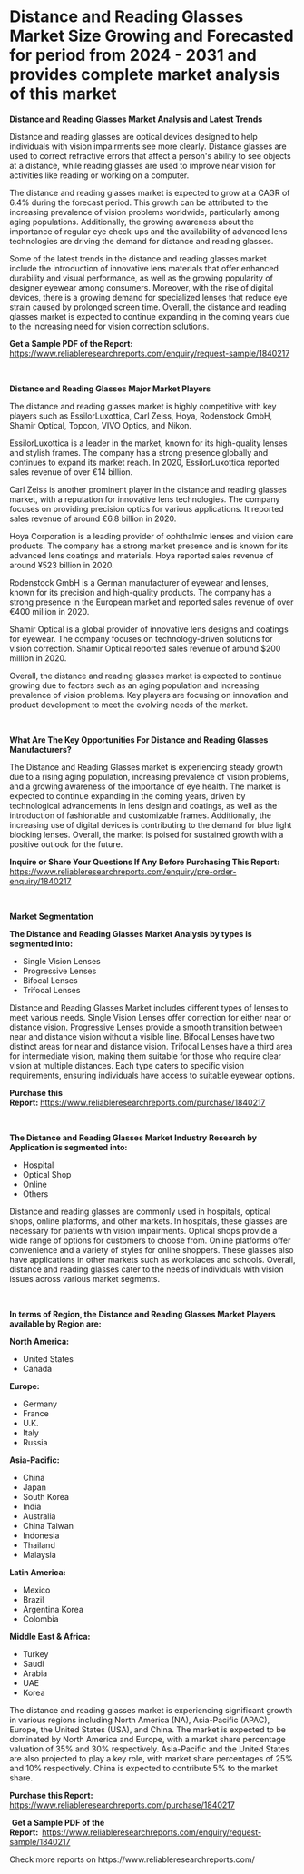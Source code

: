 <p><h1>Distance and Reading Glasses Market Size Growing and Forecasted for period from 2024 - 2031 and provides complete market analysis of this market</h1></p><p><strong>Distance and Reading Glasses Market Analysis and Latest Trends</strong></p>
<p><p>Distance and reading glasses are optical devices designed to help individuals with vision impairments see more clearly. Distance glasses are used to correct refractive errors that affect a person's ability to see objects at a distance, while reading glasses are used to improve near vision for activities like reading or working on a computer.</p><p>The distance and reading glasses market is expected to grow at a CAGR of 6.4% during the forecast period. This growth can be attributed to the increasing prevalence of vision problems worldwide, particularly among aging populations. Additionally, the growing awareness about the importance of regular eye check-ups and the availability of advanced lens technologies are driving the demand for distance and reading glasses.</p><p>Some of the latest trends in the distance and reading glasses market include the introduction of innovative lens materials that offer enhanced durability and visual performance, as well as the growing popularity of designer eyewear among consumers. Moreover, with the rise of digital devices, there is a growing demand for specialized lenses that reduce eye strain caused by prolonged screen time. Overall, the distance and reading glasses market is expected to continue expanding in the coming years due to the increasing need for vision correction solutions.</p></p>
<p><strong>Get a Sample PDF of the Report:&nbsp;</strong> <a href="https://www.reliableresearchreports.com/enquiry/request-sample/1840217">https://www.reliableresearchreports.com/enquiry/request-sample/1840217</a></p>
<p>&nbsp;</p>
<p><strong>Distance and Reading Glasses Major Market Players</strong></p>
<p><p>The distance and reading glasses market is highly competitive with key players such as EssilorLuxottica, Carl Zeiss, Hoya, Rodenstock GmbH, Shamir Optical, Topcon, VIVO Optics, and Nikon. </p><p>EssilorLuxottica is a leader in the market, known for its high-quality lenses and stylish frames. The company has a strong presence globally and continues to expand its market reach. In 2020, EssilorLuxottica reported sales revenue of over €14 billion.</p><p>Carl Zeiss is another prominent player in the distance and reading glasses market, with a reputation for innovative lens technologies. The company focuses on providing precision optics for various applications. It reported sales revenue of around €6.8 billion in 2020.</p><p>Hoya Corporation is a leading provider of ophthalmic lenses and vision care products. The company has a strong market presence and is known for its advanced lens coatings and materials. Hoya reported sales revenue of around ¥523 billion in 2020.</p><p>Rodenstock GmbH is a German manufacturer of eyewear and lenses, known for its precision and high-quality products. The company has a strong presence in the European market and reported sales revenue of over €400 million in 2020.</p><p>Shamir Optical is a global provider of innovative lens designs and coatings for eyewear. The company focuses on technology-driven solutions for vision correction. Shamir Optical reported sales revenue of around $200 million in 2020.</p><p>Overall, the distance and reading glasses market is expected to continue growing due to factors such as an aging population and increasing prevalence of vision problems. Key players are focusing on innovation and product development to meet the evolving needs of the market.</p></p>
<p>&nbsp;</p>
<p><strong>What Are The Key Opportunities For Distance and Reading Glasses Manufacturers?</strong></p>
<p><p>The Distance and Reading Glasses market is experiencing steady growth due to a rising aging population, increasing prevalence of vision problems, and a growing awareness of the importance of eye health. The market is expected to continue expanding in the coming years, driven by technological advancements in lens design and coatings, as well as the introduction of fashionable and customizable frames. Additionally, the increasing use of digital devices is contributing to the demand for blue light blocking lenses. Overall, the market is poised for sustained growth with a positive outlook for the future.</p></p>
<p><strong>Inquire or Share Your Questions If Any Before Purchasing This Report:</strong> <a href="https://www.reliableresearchreports.com/enquiry/pre-order-enquiry/1840217">https://www.reliableresearchreports.com/enquiry/pre-order-enquiry/1840217</a></p>
<p>&nbsp;</p>
<p><strong>Market Segmentation</strong></p>
<p><strong>The Distance and Reading Glasses Market Analysis by types is segmented into:</strong></p>
<p><ul><li>Single Vision Lenses</li><li>Progressive Lenses</li><li>Bifocal Lenses</li><li>Trifocal Lenses</li></ul></p>
<p><p>Distance and Reading Glasses Market includes different types of lenses to meet various needs. Single Vision Lenses offer correction for either near or distance vision. Progressive Lenses provide a smooth transition between near and distance vision without a visible line. Bifocal Lenses have two distinct areas for near and distance vision. Trifocal Lenses have a third area for intermediate vision, making them suitable for those who require clear vision at multiple distances. Each type caters to specific vision requirements, ensuring individuals have access to suitable eyewear options.</p></p>
<p><strong>Purchase this Report:&nbsp;</strong><a href="https://www.reliableresearchreports.com/purchase/1840217">https://www.reliableresearchreports.com/purchase/1840217</a></p>
<p>&nbsp;</p>
<p><strong>The Distance and Reading Glasses Market Industry Research by Application is segmented into:</strong></p>
<p><ul><li>Hospital</li><li>Optical Shop</li><li>Online</li><li>Others</li></ul></p>
<p><p>Distance and reading glasses are commonly used in hospitals, optical shops, online platforms, and other markets. In hospitals, these glasses are necessary for patients with vision impairments. Optical shops provide a wide range of options for customers to choose from. Online platforms offer convenience and a variety of styles for online shoppers. These glasses also have applications in other markets such as workplaces and schools. Overall, distance and reading glasses cater to the needs of individuals with vision issues across various market segments.</p></p>
<p>&nbsp;</p>
<p><strong>In terms of Region, the Distance and Reading Glasses Market Players available by Region are:</strong></p>
<p>
    <p> <strong> North America: </strong>
        <ul>
            <li>United States</li>
            <li>Canada</li>
        </ul>
        </p> 
    <p> <strong> Europe: </strong>
        <ul>
            <li>Germany</li>
            <li>France</li>
            <li>U.K.</li>
            <li>Italy</li>
            <li>Russia</li>
        </ul>
        </p> 
    <p> <strong> Asia-Pacific: </strong>
        <ul>
            <li>China</li>
            <li>Japan</li>
            <li>South Korea</li>
            <li>India</li>
            <li>Australia</li>
            <li>China Taiwan</li>
            <li>Indonesia</li>
            <li>Thailand</li>
            <li>Malaysia</li>
        </ul>
        </p> 
    <p> <strong> Latin America: </strong>
        <ul>
            <li>Mexico</li>
            <li>Brazil</li>
            <li>Argentina Korea</li>
            <li>Colombia</li>
        </ul>
        </p> 
    <p> <strong> Middle East & Africa: </strong>
        <ul>
            <li>Turkey</li>
            <li>Saudi</li>
            <li>Arabia</li>
            <li>UAE</li>
            <li>Korea</li>
        </ul>
    </p>
    </p>
<p><p>The distance and reading glasses market is experiencing significant growth in various regions including North America (NA), Asia-Pacific (APAC), Europe, the United States (USA), and China. The market is expected to be dominated by North America and Europe, with a market share percentage valuation of 35% and 30% respectively. Asia-Pacific and the United States are also projected to play a key role, with market share percentages of 25% and 10% respectively. China is expected to contribute 5% to the market share.</p></p>
<p><strong>Purchase this Report: </strong><a href="https://www.reliableresearchreports.com/purchase/1840217">https://www.reliableresearchreports.com/purchase/1840217</a></p>
<p>&nbsp;<strong>Get a Sample PDF of the Report:&nbsp;&nbsp;</strong><a href="https://www.reliableresearchreports.com/enquiry/request-sample/1840217">https://www.reliableresearchreports.com/enquiry/request-sample/1840217</a></p>
<p><strong></strong></p>
<p>Check more reports on https://www.reliableresearchreports.com/</p>